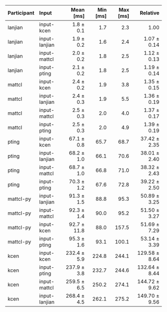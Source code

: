 | Participant | Input | Mean [ms] | Min [ms] | Max [ms] | Relative |
|:---|:---|---:|---:|---:|---:|
| lanjian | input-kcen | 1.8 ± 0.1 | 1.7 | 2.3 | 1.00 |
| lanjian | input-lanjian | 1.9 ± 0.2 | 1.6 | 2.4 | 1.07 ± 0.14 |
| lanjian | input-mattcl | 2.0 ± 0.2 | 1.8 | 2.5 | 1.12 ± 0.13 |
| lanjian | input-pting | 2.1 ± 0.2 | 1.8 | 2.5 | 1.19 ± 0.14 |
| mattcl | input-kcen | 2.4 ± 0.2 | 1.9 | 3.8 | 1.35 ± 0.15 |
| mattcl | input-lanjian | 2.4 ± 0.3 | 1.9 | 5.5 | 1.36 ± 0.19 |
| mattcl | input-mattcl | 2.5 ± 0.3 | 2.0 | 4.0 | 1.37 ± 0.17 |
| mattcl | input-pting | 2.5 ± 0.3 | 2.0 | 4.9 | 1.39 ± 0.19 |
| pting | input-kcen | 67.1 ± 0.8 | 65.7 | 68.7 | 37.42 ± 2.35 |
| pting | input-lanjian | 68.2 ± 1.0 | 66.1 | 70.6 | 38.01 ± 2.40 |
| pting | input-mattcl | 68.7 ± 1.0 | 66.8 | 71.0 | 38.32 ± 2.43 |
| pting | input-pting | 70.3 ± 1.2 | 67.6 | 72.8 | 39.22 ± 2.50 |
| mattcl-py | input-lanjian | 91.3 ± 1.5 | 88.8 | 95.3 | 50.89 ± 3.25 |
| mattcl-py | input-mattcl | 92.3 ± 1.4 | 90.0 | 95.2 | 51.50 ± 3.27 |
| mattcl-py | input-kcen | 92.7 ± 11.8 | 88.0 | 157.5 | 51.69 ± 7.29 |
| mattcl-py | input-pting | 95.3 ± 1.6 | 93.1 | 100.1 | 53.14 ± 3.39 |
| kcen | input-kcen | 232.4 ± 5.9 | 224.8 | 244.1 | 129.58 ± 8.64 |
| kcen | input-pting | 237.9 ± 3.8 | 232.7 | 244.6 | 132.64 ± 8.44 |
| kcen | input-mattcl | 259.5 ± 6.5 | 250.2 | 274.1 | 144.72 ± 9.62 |
| kcen | input-lanjian | 268.4 ± 4.5 | 262.1 | 275.2 | 149.70 ± 9.56 |
